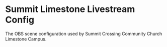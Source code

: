 # Summit Limestone Livestream Config

The OBS scene configuration used by Summit Crossing Community Church Limestone
Campus.
